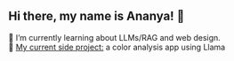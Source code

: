 ## Hi there, my name is Ananya! 👋
🌱 I’m currently learning about LLMs/RAG and web design.<br>
🔭 <u>My current side project:</u> a color analysis app using Llama
